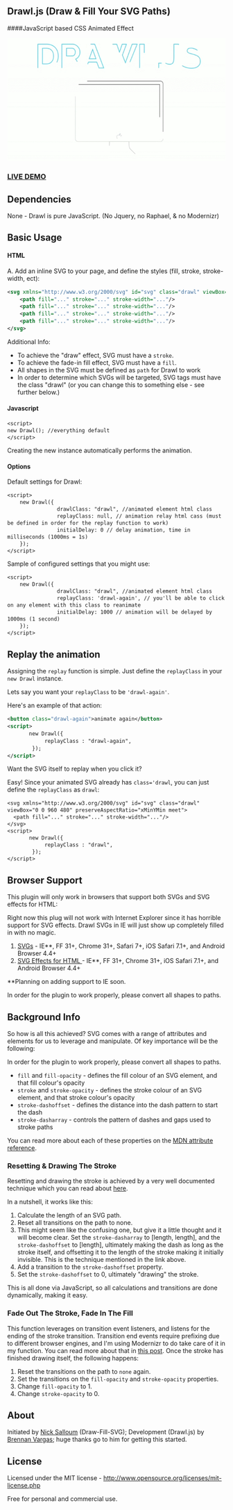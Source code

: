 ## Drawl.js (Draw & Fill Your SVG Paths)
####JavaScript based CSS Animated Effect

![Drawl.js gif](drawl.gif)

### [LIVE DEMO](http://b-v.co/drawl/)

## Dependencies

None - Drawl is pure JavaScript. (No Jquery, no Raphael, & no Modernizr)

## Basic Usage

#### HTML 

A. Add an inline SVG to your page, and define the styles (fill, stroke, stroke-width, ect):

```xml
<svg xmlns="http://www.w3.org/2000/svg" id="svg" class="drawl" viewBox="0 0 960 480" preserveAspectRatio="xMinYMin meet">
    <path fill="..." stroke="..." stroke-width="..."/> 
    <path fill="..." stroke="..." stroke-width="..."/>
    <path fill="..." stroke="..." stroke-width="..."/>
    <path fill="..." stroke="..." stroke-width="..."/>
</svg>
```

Additional Info:

* To achieve the "draw" effect, SVG must have a `stroke`.
* To achieve the fade-in fill effect, SVG must have a `fill`.
* All shapes in the SVG must be defined as `path` for Drawl to work
* In order to determine which SVGs will be targeted, SVG tags must have the class "drawl" (or you can change this to something else - see further below.)

#### Javascript

```
<script>
new Drawl(); //everything default
</script>
```

Creating the new instance automatically performs the animation.

#### Options
Default settings for Drawl:
```
<script>
    new Drawl({
                drawlClass: "drawl", //animated element html class
                replayClass: null, // animation relay html cass (must be defined in order for the replay function to work)
                initialDelay: 0 // delay animation, time in milliseconds (1000ms = 1s)
    });
</script>
```

Sample of configured settings that you might use:

```
<script>
    new Drawl({
                drawlClass: "drawl", //animated element html class
                replayClass: 'drawl-again', // you'll be able to click on any element with this class to reanimate
                initialDelay: 1000 // animation will be delayed by 1000ms (1 second)
    });
</script>
```

## Replay the animation

Assigning the `replay` function is simple. Just define the `replayClass` in your `new Drawl` instance.

Lets say you want your `replayClass` to be `'drawl-again'`.

Here's an example of that action:

```xml
<button class="drawl-again">animate again</button>
<script>
       new Drawl({
            replayClass : "drawl-again",
        });
</script>
```

Want the SVG itself to replay when you click it?

Easy! Since your animated SVG already has `class='drawl`, you can just define the `replayClass` as `drawl`:

```
<svg xmlns="http://www.w3.org/2000/svg" id="svg" class="drawl" viewBox="0 0 960 480" preserveAspectRatio="xMinYMin meet">
  <path fill="..." stroke="..." stroke-width="..."/>
</svg>
<script>
       new Drawl({
            replayClass : "drawl",
        });
</script>
```

## Browser Support

This plugin will only work in browsers that support both SVGs and SVG effects for HTML:

Right now this plug will not work with Internet Explorer since it has horrible support for SVG effects. Drawl SVGs in IE will just show up completely filled in with no magic.

1. [SVGs](http://caniuse.com/#feat=svg) - IE**, FF 31+, Chrome 31+, Safari 7+, iOS Safari 7.1+, and Android Browser 4.4+
2. [SVG Effects for HTML ](http://caniuse.com/#feat=svg-html) - IE**, FF 31+, Chrome 31+, iOS Safari 7.1+, and Android Browser 4.4+

**Planning on adding support to IE soon.

In order for the plugin to work properly, please convert all shapes to paths.

## Background Info
So how is all this achieved? SVG comes with a range of attributes and elements for us to leverage and manipulate. Of key importance will be the following:

In order for the plugin to work properly, please convert all shapes to paths.

* `fill` and `fill-opacity` - defines the fill colour of an SVG element, and that fill colour's opacity
* `stroke` and `stroke-opacity` - defines the stroke colour of an SVG element, and that stroke colour's opacity
* `stroke-dashoffset` - defines the distance into the dash pattern to start the dash
* `stroke-dasharray` - controls the pattern of dashes and gaps used to stroke paths

You can read more about each of these properties on the [MDN attribute reference](https://developer.mozilla.org/en-US/docs/Web/SVG/Attribute).

### Resetting & Drawing The Stroke

Resetting and drawing the stroke is achieved by a very well documented technique which you can read about [here](http://jakearchibald.com/2013/animated-line-drawing-svg/). 

In a nutshell, it works like this:

1. Calculate the length of an SVG path.
2. Reset all transitions on the path to none.
3. This might seem like the confusing one, but give it a little thought and it will become clear. Set the `stroke-dasharray` to [length, length], and the `stroke-dashoffset` to [length], ultimately making the dash as long as the stroke itself, and offsetting it to the length of the stroke making it initially invisible. This is the technique mentioned in the link above.
4. Add a transition to the `stroke-dashoffset` property.
5. Set the `stroke-dashoffset` to 0, ultimately "drawing" the stroke.

This is all done via JavaScript, so all calculations and transitions are done dynamically, making it easy.

### Fade Out The Stroke, Fade In The Fill

This function leverages on transition event listeners, and listens for the ending of the stroke transition. Transition end events require prefixing due to different browser engines, and I'm using Modernizr to do take care of it in my function. You can read more about that in [this post](http://callmenick.com/2014/10/19/cross-browser-transition-animation-events-modernizr/). Once the stroke has finished drawing itself, the following happens:

1. Reset the transitions on the path to `none` again.
2. Set the transitions on the `fill-opacity` and `stroke-opacity` properties.
3. Change `fill-opacity` to 1.
4. Change `stroke-opacity` to 0.
## About

Initiated by [Nick Salloum](http://callmenick.com) (Draw-Fill-SVG); Development (Drawl.js) by [Brennan Vargas](http://twitter.com/brennanv); huge thanks go to him for getting this started.

## License

Licensed under the MIT license - http://www.opensource.org/licenses/mit-license.php

Free for personal and commercial use.
